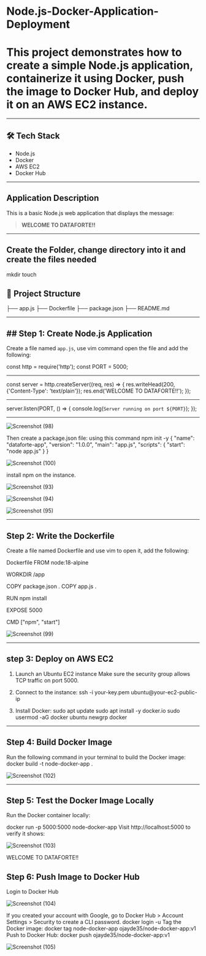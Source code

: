 # Node.js-Docker-Application-Deployment
# This project demonstrates how to create a simple Node.js application, containerize it using Docker, push the image to Docker Hub, and deploy it on an AWS EC2 instance.

---

## 🛠️ Tech Stack

- Node.js  
- Docker  
- AWS EC2  
- Docker Hub

---

## Application Description

This is a basic Node.js web application that displays the message:

> **WELCOME TO DATAFORTE!!**

---
## Create the Folder, change directory into it and create the files needed
mkdir <folder name>
touch <file name>

## 📁 Project Structure
├── app.js
├── Dockerfile
├── package.json
├── README.md

---

## ## Step 1: Create Node.js Application

Create a file named `app.js`, use vim command open the file and add the following:

const http = require('http');
const PORT = 5000;

--------

const server = http.createServer((req, res) => {
  res.writeHead(200, {'Content-Type': 'text/plain'});
  res.end('WELCOME TO DATAFORTE!!');
});

---
server.listen(PORT, () => {
  console.log(`Server running on port ${PORT}`);
});

---

![Screenshot (98)](https://github.com/user-attachments/assets/26ffff66-30bd-4537-9f51-9622cac52b3a)

Then create a package.json file: using this command npm init -y
{
  "name": "dataforte-app",
  "version": "1.0.0",
  "main": "app.js",
  "scripts": {
    "start": "node app.js"
  }
}

![Screenshot (100)](https://github.com/user-attachments/assets/a909b679-2924-449b-b8c8-320c4cdb9525)

install npm on the instance.

![Screenshot (93)](https://github.com/user-attachments/assets/0a776fb4-074d-43b4-ab78-2e50b2664108)

![Screenshot (94)](https://github.com/user-attachments/assets/ed728f57-014d-42a6-9315-c5eb06c33c27)

![Screenshot (95)](https://github.com/user-attachments/assets/1964f490-2c75-4b37-9e93-838ae62b6a87)

---

## Step 2: Write the Dockerfile
Create a file named Dockerfile and use vim to open it, add the following:

Dockerfile
FROM node:18-alpine

WORKDIR /app

COPY package.json .
COPY app.js .

RUN npm install

EXPOSE 5000

CMD ["npm", "start"]

![Screenshot (99)](https://github.com/user-attachments/assets/bac9bea9-785f-4f88-945d-ba49c6847440)

---

## step 3: Deploy on AWS EC2
1. Launch an Ubuntu EC2 instance
Make sure the security group allows TCP traffic on port 5000.

2. Connect to the instance:
ssh -i your-key.pem ubuntu@your-ec2-public-ip

3. Install Docker:
sudo apt update
sudo apt install -y docker.io
sudo usermod -aG docker ubuntu
newgrp docker

---

## Step 4: Build Docker Image
Run the following command in your terminal to build the Docker image:
docker build -t node-docker-app .

![Screenshot (102)](https://github.com/user-attachments/assets/17898e37-a9bd-4097-a63a-8faa775432da)


---

## Step 5: Test the Docker Image Locally
Run the Docker container locally:

docker run -p 5000:5000 node-docker-app
Visit http://localhost:5000 to verify it shows:

![Screenshot (103)](https://github.com/user-attachments/assets/d5903649-87df-4654-ba40-3f8f5d198e8e)

WELCOME TO DATAFORTE!!

## Step 6: Push Image to Docker Hub
Login to Docker Hub

![Screenshot (104)](https://github.com/user-attachments/assets/0011b12e-fc00-4ff3-9bf8-1690346a6bf3)

If you created your account with Google, go to Docker Hub > Account Settings > Security to create a CLI password.
docker login -u <username>
Tag the Docker image:
docker tag node-docker-app ojayde35/node-docker-app:v1
Push to Docker Hub:
docker push ojayde35/node-docker-app:v1

![Screenshot (105)](https://github.com/user-attachments/assets/ed553335-7bfa-404b-97bc-78442d8fb017)


